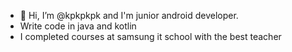 - 👋 Hi, I’m @kpkpkpk and I'm junior android developer. 
- Write code in java and kotlin
- I completed courses at samsung it school with the best teacher 

<!---
kpkpkpk/kpkpkpk is a ✨ special ✨ repository because its `README.md` (this file) appears on your GitHub profile.
You can click the Preview link to take a look at your changes.
--->
